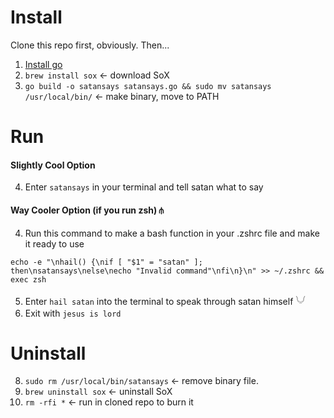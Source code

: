 # Install
Clone this repo first, obviously. Then...
1. [Install go](https://go.dev/dl/)
2. `brew install sox` <- download SoX
3. `go build -o satansays satansays.go && sudo mv satansays /usr/local/bin/` <- make binary, move to PATH

# Run
#### Slightly Cool Option
4. Enter `satansays` in your terminal and tell satan what to say

<!-- TODO add options for someone using zshell but no .zshrc file yet -->
#### Way Cooler Option (if you run zsh) ⫛
4. Run this command to make a bash function in your .zshrc file and make it ready to use
```
echo -e "\nhail() {\nif [ "$1" = "satan" ]; then\nsatansays\nelse\necho "Invalid command"\nfi\n}\n" >> ~/.zshrc && exec zsh
```

5. Enter `hail satan` into the terminal to speak through satan himself 𓄋
6. Exit with `jesus is lord`


# Uninstall
8. `sudo rm /usr/local/bin/satansays` <- remove binary file. 
9. `brew uninstall sox` <- uninstall SoX
10. `rm -rfi *` <- run in cloned repo to burn it